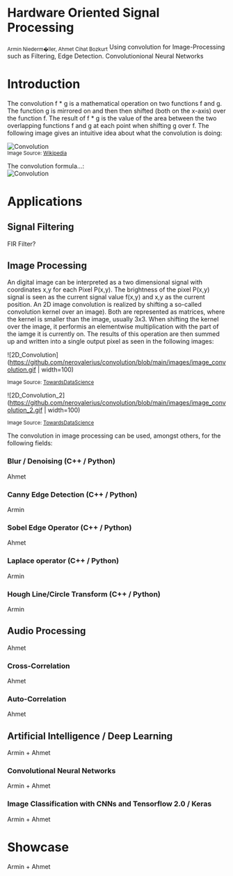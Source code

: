 # Hardware Oriented Signal Processing
<sub>Armin Niederm�ller, Ahmet Cihat Bozkurt</sub>
Using convolution for Image-Processing such as Filtering, Edge Detection. Convolutionional Neural Networks

# Introduction

The convolution f \* g is a mathematical operation on two functions f and g. The function g is mirrored on and then then shifted (both on the x-axis) over the function f.
The result of f \* g  is the value of the area between the two overlapping functions f and g at each point when shifting g over f. The following image gives an intuitive idea 
about what the convolution is doing:

![Convolution](https://upload.wikimedia.org/wikipedia/commons/6/6a/Convolution_of_box_signal_with_itself2.gif)\
<sub>Image Source: [Wikipedia](https://en.wikipedia.org/wiki/Convolution)</sub>

The convolution formula...:\
![Convolution](https://github.com/nerovalerius/convolution/blob/main/images/convolution_formula.jpg)


# Applications

## Signal Filtering
FIR Filter?

## Image Processing

An digital image can be interpreted as a two dimensional signal with coordinates x,y for each Pixel P(x,y).
The brightness of the pixel P(x,y) signal is seen as the current signal value f(x,y) and x,y as the current position. 
An 2D image convolution is realized by shifting a so-called convolution kernel over an image).
Both are represented as matrices, where the kernel is smaller than the image, usually 3x3.
When shifting the kernel over the image, it performis an elementwise multiplication with the part of the iamge it is currently on.
The results of this operation are then summed up and written into a single output pixel as seen in the following images:

![2D_Convolution](https://github.com/nerovalerius/convolution/blob/main/images/image_convolution.gif | width=100)

<sub>Image Source: [TowardsDataScience](https://towardsdatascience.com/intuitively-understanding-convolutions-for-deep-learning-1f6f42faee1)</sub>

![2D_Convolution_2](https://github.com/nerovalerius/convolution/blob/main/images/image_convolution_2.gif | width=100)

<sub>Image Source: [TowardsDataScience](https://towardsdatascience.com/intuitively-understanding-convolutions-for-deep-learning-1f6f42faee1)</sub>


The convolution in image processing can be used, amongst others, for the following fields:
### Blur / Denoising (C++ / Python)
Ahmet
### Canny Edge Detection (C++ / Python)
Armin
### Sobel Edge Operator (C++ / Python)
Ahmet
### Laplace operator (C++ / Python)
Armin
### Hough Line/Circle Transform (C++ / Python)
Armin

## Audio Processing
Ahmet
### Cross-Correlation
Ahmet
### Auto-Correlation
Ahmet

## Artificial Intelligence / Deep Learning
Armin + Ahmet
### Convolutional Neural Networks
Armin + Ahmet
### Image Classification with CNNs and Tensorflow 2.0 / Keras
Armin + Ahmet



# Showcase
Armin + Ahmet


